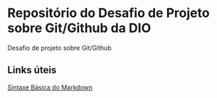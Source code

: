 # Repositório do Desafio de Projeto sobre Git/Github da DIO
Desafio de projeto sobre Git/Github 

## Links úteis
[Sintaxe Básica do Markdown](https://www.markdownguide.org/)

